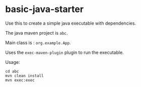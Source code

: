 # basic-java-starter

Use this to create a simple java executable with dependencies.

The java maven project is `abc`.

Main class is : `org.example.App`.

Uses the `exec-maven-plugin` plugin to run the executable.

Usage:
```
cd abc
mvn clean install
mvn exec:exec
```

